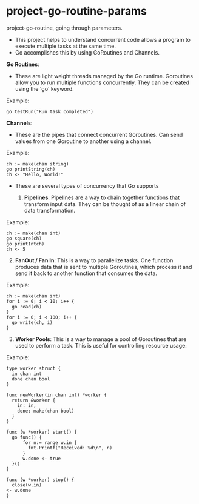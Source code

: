 # project-go-routine-params
project-go-routine, going through parameters. 

* This project helps to understand concurrent code allows a program to execute multiple tasks at the same time.
* Go accomplishes this by using GoRoutines and Channels.

**Go Routines**: 
* These are light weight threads managed by the Go runtime. Goroutines allow you to run multiple functions concurrently. They can be created using the 'go' keyword.


Example: 

  ```
  go testRun("Run task completed") 
  ```

**Channels**: 
* These are the pipes that connect concurrent Goroutines. Can send values from one Goroutine to another using a channel.


Example: 

  ```
  ch := make(chan string) 
  go printString(ch)
  ch <- "Hello, World!" 
  ```

* These are several types of concurrency that Go supports

  1. **Pipelines**: Pipelines are a way to chain together functions that transform input data. They can be thought  of as a linear chain of data transformation.

Example: 

  ```
  ch := make(chan int)
  go square(ch)
  go printIntch)
  ch <- 5
  ```

  2. **FanOut / Fan In**: This is a way to parallelize tasks. One function produces data that is sent to multiple Goroutines, which process it and send it back to another function that consumes the data.

Example: 

  ```
  ch := make(chan int)
  for i := 0; i < 10; i++ {
    go read(ch)
  }
  for i := 0; i < 100; i++ {
    go write(ch, i)
  }
  ```
  3. **Worker Pools**: This is a way to manage a pool of Goroutines that are used to perform a task. This is useful for controlling resource usage:

Example: 

  ```
  type worker struct {
    in chan int
    done chan bool
  }

  func newWorker(in chan int) *worker {
    return &worker {
      in: in,
      done: make(chan bool)
    }
  }

  func (w *worker) start() {
    go func() {
        for n:= range w.in {
          fmt.Printf("Received: %d\n", n)
        }
        w.done <- true
    }()
  }

  func (w *worker) stop() {
    close(w.in)
  <- w.done
  }
  ```

  
  
